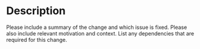 # Description

Please include a summary of the change and which issue is fixed. Please also include relevant motivation and context. List any dependencies that are required for this change.

